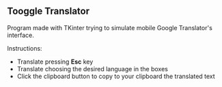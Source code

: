 ## Tooggle Translator
Program made with TKinter trying to simulate mobile Google Translator's interface.

Instructions:
* Translate pressing **Esc** key
* Translate choosing the desired language in the boxes
* Click the clipboard button to copy to your clipboard the translated text